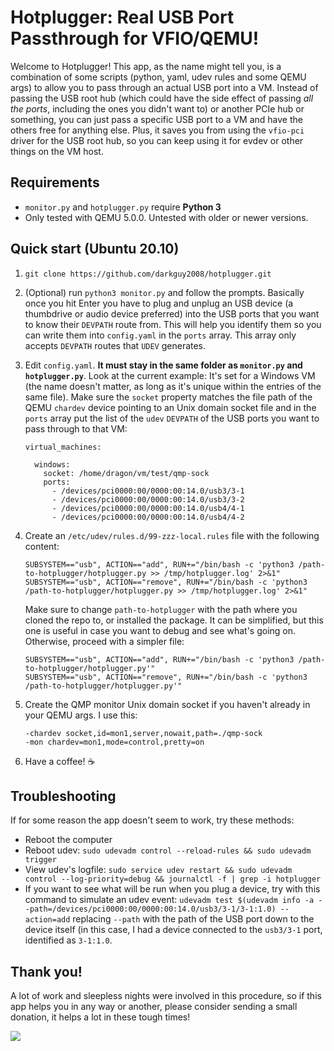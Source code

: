 # Hotplugger: Real USB Port Passthrough for VFIO/QEMU!

Welcome to Hotplugger! This app, as the name might tell you, is a combination of some scripts (python, yaml, udev rules and some QEMU args) to allow you to pass through an actual USB port into a VM. Instead of passing the USB root hub (which could have the side effect of passing *all the ports*, including the ones you didn't want to) or another PCIe hub or something, you can just pass a specific USB port to a VM and have the others free for anything else. Plus, it saves you from using the `vfio-pci` driver for the USB root hub, so you can keep using it for evdev or other things on the VM host.

## Requirements

* `monitor.py` and `hotplugger.py` require **Python 3**
* Only tested with QEMU 5.0.0. Untested with older or newer versions.

## Quick start (Ubuntu 20.10)

1. `git clone https://github.com/darkguy2008/hotplugger.git`

2. (Optional) run `python3 monitor.py` and follow the prompts. Basically once you hit Enter you have to plug and unplug an USB device (a thumbdrive or audio device preferred) into the USB ports that you want to know their `DEVPATH` route from. This will help you identify them so you can write them into `config.yaml` in the `ports` array. This array only accepts `DEVPATH` routes that `UDEV` generates.

3. Edit `config.yaml`. **It must stay in the same folder as `monitor.py` and `hotplugger.py`**. Look at the current example: It's set for a Windows VM (the name doesn't matter, as long as it's unique within the entries of the same file). Make sure the `socket` property matches the file path of the QEMU `chardev` device pointing to an Unix domain socket file and in the `ports` array put the list of the `udev` `DEVPATH` of the USB ports you want to pass through to that VM:

   ```
   virtual_machines:
   
     windows:
       socket: /home/dragon/vm/test/qmp-sock
       ports:
         - /devices/pci0000:00/0000:00:14.0/usb3/3-1
         - /devices/pci0000:00/0000:00:14.0/usb3/3-2
         - /devices/pci0000:00/0000:00:14.0/usb4/4-1
         - /devices/pci0000:00/0000:00:14.0/usb4/4-2
   ```

4. Create an `/etc/udev/rules.d/99-zzz-local.rules` file with the following content:

   ```
   SUBSYSTEM=="usb", ACTION=="add", RUN+="/bin/bash -c 'python3 /path-to-hotplugger/hotplugger.py >> /tmp/hotplugger.log' 2>&1"
   SUBSYSTEM=="usb", ACTION=="remove", RUN+="/bin/bash -c 'python3 /path-to-hotplugger/hotplugger.py >> /tmp/hotplugger.log' 2>&1"
   ```

   Make sure to change `path-to-hotplugger` with the path where you cloned the repo to, or installed the package. It can be simplified, but this one is useful in case you want to debug and see what's going on. Otherwise, proceed with a simpler file:

   ```
   SUBSYSTEM=="usb", ACTION=="add", RUN+="/bin/bash -c 'python3 /path-to-hotplugger/hotplugger.py'"
   SUBSYSTEM=="usb", ACTION=="remove", RUN+="/bin/bash -c 'python3 /path-to-hotplugger/hotplugger.py'"
   ```

5. Create the QMP monitor Unix domain socket if you haven't already in your QEMU args. I use this:

   ```
   -chardev socket,id=mon1,server,nowait,path=./qmp-sock
   -mon chardev=mon1,mode=control,pretty=on
   ```

6. Have a coffee! ☕

## Troubleshooting

If for some reason the app doesn't seem to work, try these methods:

* Reboot the computer
* Reboot udev: `sudo udevadm control --reload-rules && sudo udevadm trigger`
* View udev's logfile: `sudo service udev restart && sudo udevadm control --log-priority=debug && journalctl -f | grep -i hotplugger`
* If you want to see what will be run when you plug a device, try with this command to simulate an udev event: `udevadm test $(udevadm info -a --path=/devices/pci0000:00/0000:00:14.0/usb3/3-1/3-1:1.0) --action=add` replacing `--path` with the path of the USB port down to the device itself (in this case, I had a device connected to the `usb3/3-1` port, identified as `3-1:1.0`.

## Thank you!

A lot of work and sleepless nights were involved in this procedure, so if this app helps you in any way or another, please consider sending a small donation, it helps a lot in these tough times! 

[<img src="https://www.paypalobjects.com/en_US/i/btn/btn_donate_LG.gif">](https://www.paypal.com/donate?hosted_button_id=H2YLSRHBQJ94G)
